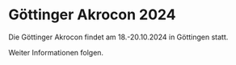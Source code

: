 # Göttinger Akrocon 2024

Die Göttinger Akrocon findet am 18.-20.10.2024 in Göttingen statt.

Weiter Informationen folgen.
